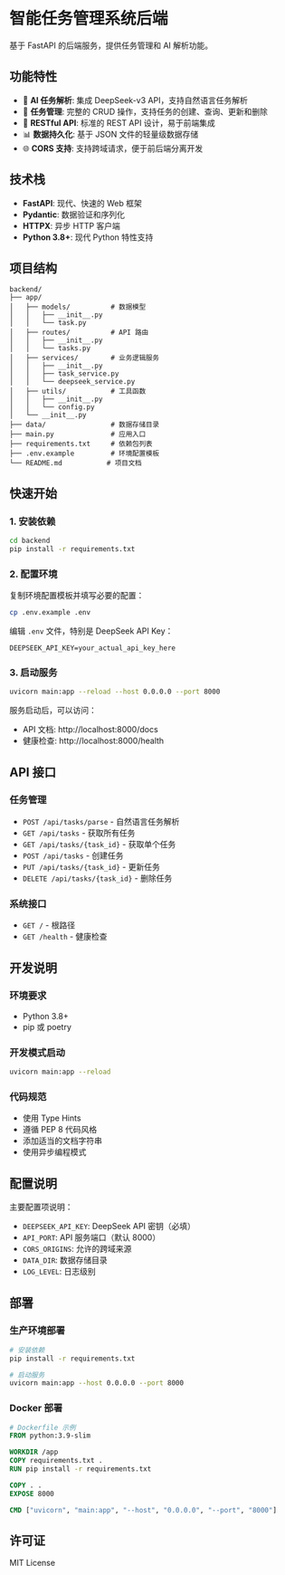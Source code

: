 # 智能任务管理系统后端

基于 FastAPI 的后端服务，提供任务管理和 AI 解析功能。

## 功能特性

- 🤖 **AI 任务解析**: 集成 DeepSeek-v3 API，支持自然语言任务解析
- 📅 **任务管理**: 完整的 CRUD 操作，支持任务的创建、查询、更新和删除
- 🔄 **RESTful API**: 标准的 REST API 设计，易于前端集成
- 📊 **数据持久化**: 基于 JSON 文件的轻量级数据存储
- 🌐 **CORS 支持**: 支持跨域请求，便于前后端分离开发

## 技术栈

- **FastAPI**: 现代、快速的 Web 框架
- **Pydantic**: 数据验证和序列化
- **HTTPX**: 异步 HTTP 客户端
- **Python 3.8+**: 现代 Python 特性支持

## 项目结构

```
backend/
├── app/
│   ├── models/          # 数据模型
│   │   ├── __init__.py
│   │   └── task.py
│   ├── routes/          # API 路由
│   │   ├── __init__.py
│   │   └── tasks.py
│   ├── services/        # 业务逻辑服务
│   │   ├── __init__.py
│   │   ├── task_service.py
│   │   └── deepseek_service.py
│   ├── utils/           # 工具函数
│   │   ├── __init__.py
│   │   └── config.py
│   └── __init__.py
├── data/                # 数据存储目录
├── main.py              # 应用入口
├── requirements.txt     # 依赖包列表
├── .env.example         # 环境配置模板
└── README.md           # 项目文档
```

## 快速开始

### 1. 安装依赖

```bash
cd backend
pip install -r requirements.txt
```

### 2. 配置环境

复制环境配置模板并填写必要的配置：

```bash
cp .env.example .env
```

编辑 `.env` 文件，特别是 DeepSeek API Key：

```env
DEEPSEEK_API_KEY=your_actual_api_key_here
```

### 3. 启动服务

```bash
uvicorn main:app --reload --host 0.0.0.0 --port 8000
```

服务启动后，可以访问：

- API 文档: http://localhost:8000/docs
- 健康检查: http://localhost:8000/health

## API 接口

### 任务管理

- `POST /api/tasks/parse` - 自然语言任务解析
- `GET /api/tasks` - 获取所有任务
- `GET /api/tasks/{task_id}` - 获取单个任务
- `POST /api/tasks` - 创建任务
- `PUT /api/tasks/{task_id}` - 更新任务
- `DELETE /api/tasks/{task_id}` - 删除任务

### 系统接口

- `GET /` - 根路径
- `GET /health` - 健康检查

## 开发说明

### 环境要求

- Python 3.8+
- pip 或 poetry

### 开发模式启动

```bash
uvicorn main:app --reload
```

### 代码规范

- 使用 Type Hints
- 遵循 PEP 8 代码风格
- 添加适当的文档字符串
- 使用异步编程模式

## 配置说明

主要配置项说明：

- `DEEPSEEK_API_KEY`: DeepSeek API 密钥（必填）
- `API_PORT`: API 服务端口（默认 8000）
- `CORS_ORIGINS`: 允许的跨域来源
- `DATA_DIR`: 数据存储目录
- `LOG_LEVEL`: 日志级别

## 部署

### 生产环境部署

```bash
# 安装依赖
pip install -r requirements.txt

# 启动服务
uvicorn main:app --host 0.0.0.0 --port 8000
```

### Docker 部署

```dockerfile
# Dockerfile 示例
FROM python:3.9-slim

WORKDIR /app
COPY requirements.txt .
RUN pip install -r requirements.txt

COPY . .
EXPOSE 8000

CMD ["uvicorn", "main:app", "--host", "0.0.0.0", "--port", "8000"]
```

## 许可证

MIT License